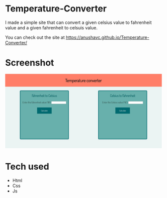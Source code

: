 # Temperature-Converter
I made a simple site that can convert a given celsius value to fahrenheit value and a given fahrenheit to celsuis value.

You can check out the site at https://anushavc.github.io/Temperature-Converter/

# Screenshot
![ScreenShot](https://github.com/anushavc/Temperature-Converter/blob/main/page.jpg)

# Tech used
* Html
* Css
* Js
